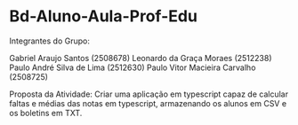 # Bd-Aluno-Aula-Prof-Edu

Integrantes do Grupo:

Gabriel Araujo Santos (2508678)
Leonardo da Graça Moraes (2512238)
Paulo André Silva de Lima (2512630)
Paulo Vitor Macieira Carvalho (2508725)

Proposta da Atividade: Criar uma aplicação em typescript capaz de calcular faltas e médias das notas em typescript, armazenando os alunos em CSV e os boletins em TXT. 

